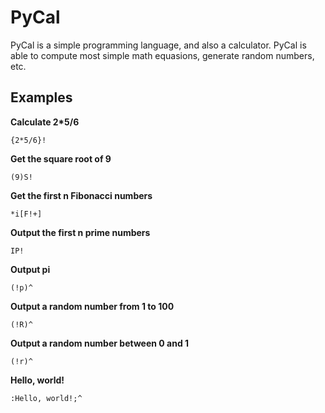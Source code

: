 # PyCal

PyCal is a simple programming language, and also a calculator. PyCal is able to compute most simple math equasions, generate random numbers, etc.

Examples
--------

**Calculate 2*5/6**

``{2*5/6}!``

**Get the square root of 9**

``(9)S!``

**Get the first n Fibonacci numbers**

``*i[F!+]``

**Output the first n prime numbers**

``IP!``

**Output pi**

``(!p)^``

**Output a random number from 1 to 100**

``(!R)^``

**Output a random number between 0 and 1**

``(!r)^``

**Hello, world!**

``:Hello, world!;^``
